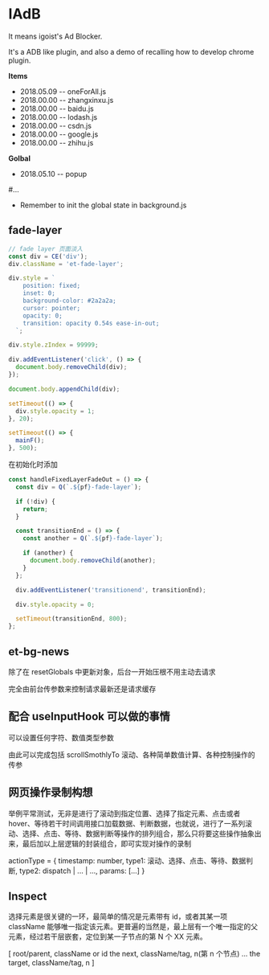 # IAdB

It means igoist's Ad Blocker.

It's a ADB like plugin, and also a demo of recalling how to develop chrome plugin.

**Items**

- 2018.05.09 -- oneForAll.js
- 2018.00.00 -- zhangxinxu.js
- 2018.00.00 -- baidu.js
- 2018.00.00 -- lodash.js
- 2018.00.00 -- csdn.js
- 2018.00.00 -- google.js
- 2018.00.00 -- zhihu.js

**Golbal**

- 2018.05.10 -- popup

#...

- Remember to init the global state in background.js

## fade-layer

```js
// fade layer 页面淡入
const div = CE('div');
div.className = 'et-fade-layer';

div.style = `
    position: fixed;
    inset: 0;
    background-color: #2a2a2a;
    cursor: pointer;
    opacity: 0;
    transition: opacity 0.54s ease-in-out;
  `;

div.style.zIndex = 99999;

div.addEventListener('click', () => {
  document.body.removeChild(div);
});

document.body.appendChild(div);

setTimeout(() => {
  div.style.opacity = 1;
}, 20);

setTimeout(() => {
  mainF();
}, 500);
```

在初始化时添加

```js
const handleFixedLayerFadeOut = () => {
  const div = Q(`.${pf}-fade-layer`);

  if (!div) {
    return;
  }

  const transitionEnd = () => {
    const another = Q(`.${pf}-fade-layer`);

    if (another) {
      document.body.removeChild(another);
    }
  };

  div.addEventListener('transitionend', transitionEnd);

  div.style.opacity = 0;

  setTimeout(transitionEnd, 800);
};
```

## et-bg-news

除了在 resetGlobals 中更新对象，后台一开始压根不用主动去请求

完全由前台传参数来控制请求最新还是请求缓存


## 配合 useInputHook 可以做的事情

可以设置任何字符、数值类型参数

由此可以完成包括 scrollSmothlyTo 滚动、各种简单数值计算、各种控制操作的传参


## 网页操作录制构想

举例平常测试，无非是进行了滚动到指定位置、选择了指定元素、点击或者 hover、等待若干时间调用接口加载数据、判断数据，也就说，进行了一系列滚动、选择、点击、等待、数据判断等操作的排列组合，那么只将要这些操作抽象出来，最后加以上层逻辑的封装组合，即可实现对操作的录制

actionType = {
  timestamp: number,
  type1: 滚动、选择、点击、等待、数据判断,
  type2: dispatch | ... | ...,
  params: [...]
}

## Inspect

选择元素是很关键的一环，最简单的情况是元素带有 id，或者其某一项 className 能够唯一指定该元素。更普遍的当然是，最上层有一个唯一指定的父元素，经过若干层嵌套，定位到某一子节点的第 N 个 XX 元素。

[
  root/parent, className or id
  the next, className/tag, n(第 n 个节点)
  ...
  the target, className/tag, n
]
